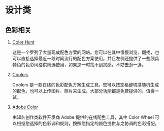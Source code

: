 # 设计类

## 色彩相关

1. [Color Hunt](https://colorhunt.co/)
   
   这是一个罗列了大量现成配色方案的网站。您可以在其中慢慢浏览、翻找，也可以直接选择最近一段时间流行的配色方案使用。并且左侧还提供了一些颇具特色的色彩风格供筛选使用，如果您一时找不到灵感，不妨去逛一逛。

2. [Coolors](https://coolors.co/generate)

   Coolors 是一款在线的色彩配色方案生成工具。您可以按空格键切换随机生成的配色，也可以上传图片、照片来生成。大部分功能都是免费提供的，值得一试。

3. [Adobe Color](https://color.adobe.com/create/color-wheel)

   由知名创作类软件开发商 Adobe 提供的在线配色工具，其中 Color Wheel 可以根据您选择的色彩调和规则，按照您指定的颜色提供与之协调的色彩搭配。